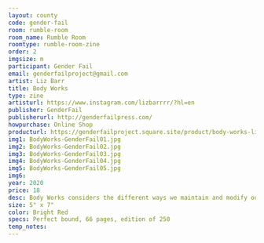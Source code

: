```yaml
---
layout: county 
code: gender-fail
room: rumble-room
room_name: Rumble Room
roomtype: rumble-room-zine
order: 2
imgsize: m
participant: Gender Fail
email: genderfailproject@gmail.com
artist: Liz Barr
title: Body Works
type: zine
artisturl: https://www.instagram.com/lizbarrrr/?hl=en
publisher: GenderFail
publisherurl: http://genderfailpress.com/
howpurchase: Online Shop
producturl: https://genderfailproject.square.site/product/body-works-liz-barr-/36?cp=true&sa=false&sbp=false&q=false&category_id=2
img1: BodyWorks-GenderFail01.jpg
img2: BodyWorks-GenderFail02.jpg
img3: BodyWorks-GenderFail03.jpg
img4: BodyWorks-GenderFail04.jpg
img5: BodyWorks-GenderFail05.jpg
img6: 
year: 2020
price: 18
desc: Body Works considers the different ways we maintain and modify our bodies for the sake of either living up to or rejecting cultural standards. Which ways are visible, which are accessible, or necessary, or safe?, , For the 4th edition Barr states-, , In the three years since Body Works was first published, Rihanna launched Fenty Beauty with an unprecedented 50 shades of foundation, pushing its competitors to be more inclusive of darker skin tones; Kylie Jenner became the youngest “self-made” billionaire with her “lip kits,” which help her fans recreate the look of her famously medically-enhanced lips; and Kim Kardashian has come out with a line of body foundation and a line of shapewear, or as she calls it, “solutionwear.”
size: 5" x 7"
color: Bright Red
specs: Perfect bound, 66 pages, edition of 250
temp_notes: 
---
```

